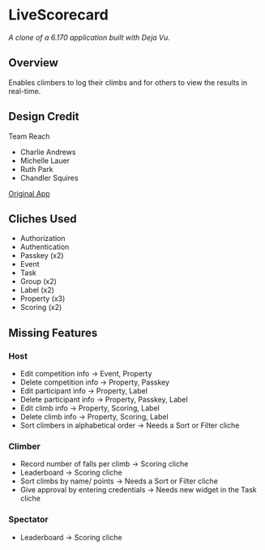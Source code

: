 # LiveScorecard

*A clone of a 6.170 application built with Deja Vu.*

## Overview
Enables climbers to log their climbs and for others to view the results in real-time.

## Design Credit
Team Reach
- Charlie Andrews
- Michelle Lauer
- Ruth Park
- Chandler Squires

[Original App](http://livescorecard.herokuapp.com)

## Cliches Used
- Authorization
- Authentication
- Passkey (x2)
- Event
- Task
- Group (x2)
- Label (x2)
- Property (x3)
- Scoring (x2)

## Missing Features
### Host
- Edit competition info -> Event, Property
- Delete competition info -> Property, Passkey
- Edit participant info ->  Property, Label
- Delete participant info ->  Property, Passkey, Label
- Edit climb info ->  Property, Scoring, Label
- Delete climb info -> Property, Scoring, Label
- Sort climbers in alphabetical order -> Needs a Sort or Filter cliche

### Climber
<!-- All for now -->
- Record number of falls per climb -> Scoring cliche
- Leaderboard -> Scoring cliche
- Sort climbs by name/ points -> Needs a Sort or Filter cliche
- Give approval by entering credentials -> Needs new widget in the Task cliche

### Spectator
<!-- All for now -->
- Leaderboard -> Scoring cliche
